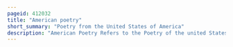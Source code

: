 ```yaml
---
pageid: 412032
title: "American poetry"
short_summary: "Poetry from the United States of America"
description: "American Poetry Refers to the Poetry of the united States. It was first conceived by american Colonists in the 17th Century as they tried to add their Voices to english Poetry well before the constitutional Unification of the thirteen Colonies. Most of the early Colonists' Work was similar to contemporary English Models of poetic Form, Diction, and Theme. However in the 19th Century an american Idiom began to emerge. By the late Part of that Century Poets like Walt Whitman gained an enthusiastic Audience abroad and joined the english-language Avant-Garde."
---
```


